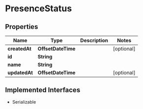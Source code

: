 

# PresenceStatus


## Properties

| Name | Type | Description | Notes |
|------------ | ------------- | ------------- | -------------|
|**createdAt** | **OffsetDateTime** |  |  [optional] |
|**id** | **String** |  |  |
|**name** | **String** |  |  |
|**updatedAt** | **OffsetDateTime** |  |  [optional] |


## Implemented Interfaces

* Serializable


